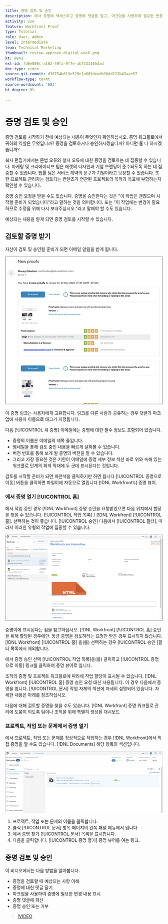 ```yaml
---
title: 증명 검토 및 승인
description: 에서 증명에 액세스하고 증명에 댓글을 달고, 마크업을 사용하여 필요한 변경 사항을 표시하고, 증명 댓글에 답글을 달고, 증명에 대한 결정을 내리는 방법을 알아봅니다 [!DNL Workfront].
activity: use
feature: Workfront Proof
type: Tutorial
role: User, Admin
level: Intermediate
team: Technical Marketing
thumbnail: review-approve-digital-work.png
kt: 8841
exl-id: fd6e008c-a162-49fa-9f7e-ab7333165dad
doc-type: video
source-git-commit: d39754b619e526e1a869deedb38dd2f2b43aee57
workflow-type: tm+mt
source-wordcount: '683'
ht-degree: 0%

---
```


# 증명 검토 및 승인

증명 검토를 시작하기 전에 예상되는 내용이 무엇인지 확인하십시오. 증명 워크플로에서 귀하의 역할은 무엇입니까? 증명을 검토하거나 승인하시겠습니까? 아니면 둘 다 하시겠습니까?

복사 편집기에서는 문법 오류와 철자 오류에 대한 증명을 검토하는 데 집중할 수 있습니다. 마케팅 및 크리에이티브 팀은 에셋의 디자인과 기업 브랜딩이 준수되도록 하는 데 집중할 수 있습니다. 법률 팀은 서비스 계약의 문구가 기밀이라고 보장할 수 있습니다. 또한 프로젝트 관리자는 검토되는 컨텐츠가 연관된 프로젝트의 목적과 목표에 부합하는지 확인할 수 있습니다.

증명 승인 요청을 받을 수도 있습니다. 증명을 승인한다는 것은 &quot;이 작업은 괜찮으며 시작할 준비가 되었습니다&quot;라고 말하는 것을 의미합니다. 또는 &quot;이 작업에는 변경이 필요하므로 수정을 위해 다시 보내주십시오.&quot;라고 말해야 할 수도 있습니다.

예상되는 내용을 알게 되면 증명 검토를 시작할 수 있습니다.

## 검토할 증명 받기

자산이 검토 및 승인될 준비가 되면 이메일 알림을 받게 됩니다.

![에서 두 증명에 대한 검토 및 승인을 요청하는 새 증명 이메일 이미지 [!DNL  Workfront].](assets/new-proof-emails.png)

이 증명 링크는 사용자에게 고유합니다. 링크를 다른 사람과 공유하는 경우 댓글과 마크업에 사용자 이름으로 태그가 지정됩니다.

다음 [!UICONTROL 새 증명] 이메일에는 증명에 대한 필수 정보도 포함되어 있습니다.

* 증명의 이름은 이메일의 제목 줄입니다.
* 썸네일을 통해 검토 중인 내용을 빠르게 살펴볼 수 있습니다.
* 버전 번호를 통해 보게 될 증명의 버전을 알 수 있습니다.
* 그리고 가장 중요한 것은 기한이 이메일에 증명 세부 정보 섹션 바로 위와 속해 있는 워크플로 단계의 회색 막대에 두 군데 표시된다는 것입니다.

검토를 시작할 준비가 되면 파란색을 클릭하기만 하면 됩니다 [!UICONTROL 증명으로 이동] 버튼을 클릭하면 파일이에 자동으로 열립니다 [!DNL Workfront’s] 증명 뷰어.

### 에서 증명 열기 [!UICONTROL 홈]

에서 작업 중인 경우 [!DNL Workfront] 증명 승인을 요청받았으면 다음 위치에서 할당을 찾을 수 있습니다. [!UICONTROL 작업 목록] / [!DNL Workfront] [!UICONTROL 홈]. 선택하는 것이 좋습니다. [!UICONTROL 승인] 다음에서 [!UICONTROL 필터], 따라서 이러한 유형의 작업에 집중할 수 있습니다.

![의 이미지 [!DNL Workfront] [!UICONTROL 홈] (으)로 [!UICONTROL 승인] 필터가 활성화되고 목록에서 증명이 선택되었습니다.](assets/open-proof-from-home.png)

증명이에 표시된다는 점을 참고하십시오. [!DNL Workfront] [!UICONTROL 홈] 승인을 위해 할당된 경우에만. 방금 증명을 검토하라는 요청만 받은 경우 표시되지 않습니다. [!DNL Workfront] [!UICONTROL 홈] 을(를) 선택하는 경우 [!UICONTROL 승인 ]필터 목록에서 제외합니다.

에서 증명 승인 선택 [!UICONTROL 작업 목록]을(를) 클릭하고 [!UICONTROL 증명으로 이동] 링크를 클릭하여 증명 뷰어로 엽니다.

조직의 증명 및 프로젝트 워크플로에 따라에 작업 할당이 표시될 수 있습니다. [!DNL Workfront] [!UICONTROL 홈] 증명 승인 요청 대신 사용됩니다. 이 경우 다음에서 증명을 엽니다. [!UICONTROL 문서] 작업 자체의 섹션에 자세히 설명되어 있습니다. 자세한 내용은 아래를 참조하십시오.

다음에 대해 검토할 증명을 찾을 수도 있습니다. [!DNL Workfront] 증명 워크플로 관리에 도움이 되도록 팀이나 조직을 위해 특별히 생성된 대시보드

### 프로젝트, 작업 또는 문제에서 증명 열기

에서 프로젝트, 작업 또는 문제를 정상적으로 작업하는 경우 [!DNL Workfront]에서 직접 증명을 열 수도 있습니다. [!DNL Documents] 해당 항목의 섹션입니다.

![의 이미지 [!UICONTROL 문서] 다음에서 섹션 발견: [!DNL  Workfront] 을(를) 사용하는 작업 [!UICONTROL 증명 열기 ]강조 표시된 링크.](assets/open-proof-from-documents.png)

1. 프로젝트, 작업 또는 문제의 이름을 클릭합니다.
2. 클릭 [!UICONTROL 문서] 항목 페이지의 왼쪽 패널 메뉴에서 입니다.
3. 에서 증명 찾기 [!UICONTROL 문서] 목록을 표시합니다.
4. 다음을 클릭합니다. [!UICONTROL 증명 열기] 증명 뷰어를 여는 링크.

## 증명 검토 및 승인

이 비디오에서는 다음 방법을 알아봅니다.

* 증명을 검토할 때 예상되는 사항 이해
* 증명에 대한 댓글 달기
* 마크업을 사용하여 증명에 필요한 변경 내용 표시
* 증명 댓글에 회신
* 증명 승인 또는 거부

>[!VIDEO](https://video.tv.adobe.com/v/335141/?quality=12)

<!--
#### Learn more
* Create and manage proof comments
* Make decisions on a proof
* Review a static proof
* Tag users to share a proof
* Notifications for proof comments and decisions
-->

<!--
#### Guides
* Reviewing proofs in [!DNL Workfront]
* -->
